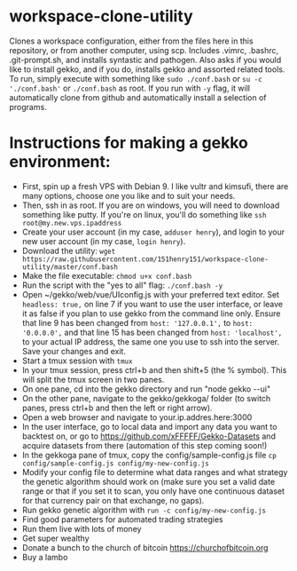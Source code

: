 # workspace-clone-utility
Clones a workspace configuration, either from the files here in this repository, or from another computer, using scp. Includes .vimrc, .bashrc, .git-prompt.sh, and installs syntastic and pathogen. Also asks if you would like to install gekko, and if you do, installs gekko and assorted related tools. To run, simply execute with something like `sudo ./conf.bash` or `su -c './conf.bash'` or `./conf.bash` as root. If you run with `-y` flag, it will automatically clone from github and automatically install a selection of programs.

# Instructions for making a gekko environment:

* First, spin up a fresh VPS with Debian 9. I like vultr and kimsufi, there are many options, choose one you like and to suit your needs. 
* Then, ssh in as root. If you are on windows, you will need to download something like putty. If you're on linux, you'll do something like `ssh root@my.new.vps.ipaddress` 
* Create your user account (in my case, `adduser henry`), and login to your new user account (in my case, `login henry`).
* Download the utility: `wget https://raw.githubusercontent.com/151henry151/workspace-clone-utility/master/conf.bash`
* Make the file executable: `chmod u+x conf.bash`
* Run the script with the "yes to all" flag: `./conf.bash -y`
* Open ~/gekko/web/vue/UIconfig.js with your preferred text editor. Set `headless: true,` on line 7 if you want to use the user interface, or leave it as false if you plan to use gekko from the command line only. Ensure that line 9 has been changed from `host: '127.0.0.1',` to `host: '0.0.0.0',` and that line 15 has been changed from `host: 'localhost',` to your actual IP address, the same one you use to ssh into the server. Save your changes and exit.
* Start a tmux session with `tmux`
* In your tmux session, press ctrl+b and then shift+5 (the % symbol). This will split the tmux screen in two panes.
* On one pane, cd into the gekko directory and run "node gekko --ui"
* On the other pane, navigate to the gekko/gekkoga/ folder (to switch panes, press ctrl+b and then the left or right arrow).
* Open a web browser and navigate to your.ip.addres.here:3000
* In the user interface, go to local data and import any data you want to backtest on, or go to https://github.com/xFFFFF/Gekko-Datasets and acquire datasets from there (automation of this step coming soon!)
* In the gekkoga pane of tmux, copy the config/sample-config.js file `cp config/sample-config.js config/my-new-config.js`
* Modify your config file to determine what data ranges and what strategy the genetic algorithm should work on (make sure you set a valid date range or that if you set it to scan, you only have one continuous dataset for that currency pair on that exchange, no gaps).
* Run gekko genetic algorithm with `run -c config/my-new-config.js`
* Find good parameters for automated trading strategies
* Run them live with lots of money
* Get super wealthy
* Donate a bunch to the church of bitcoin https://churchofbitcoin.org
* Buy a lambo
